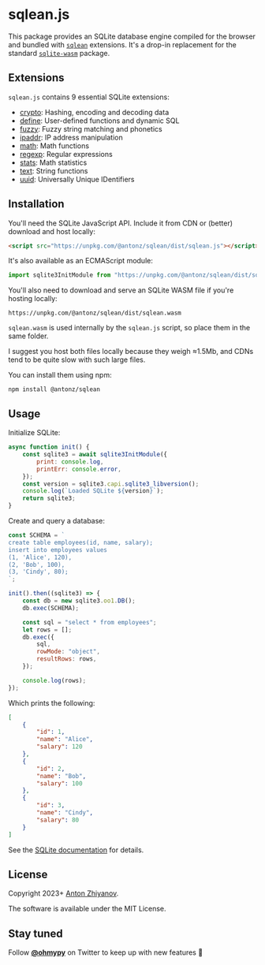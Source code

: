 # sqlean.js

This package provides an SQLite database engine compiled for the browser and bundled with [`sqlean`](https://github.com/nalgeon/sqlean) extensions. It's a drop-in replacement for the standard [`sqlite-wasm`](https://sqlite.org/wasm/doc/trunk/npm.md) package.

## Extensions

`sqlean.js` contains 9 essential SQLite extensions:

-   [crypto](https://github.com/nalgeon/sqlean/blob/main/docs/crypto.md): Hashing, encoding and decoding data
-   [define](https://github.com/nalgeon/sqlean/blob/main/docs/define.md): User-defined functions and dynamic SQL
-   [fuzzy](https://github.com/nalgeon/sqlean/blob/main/docs/fuzzy.md): Fuzzy string matching and phonetics
-   [ipaddr](https://github.com/nalgeon/sqlean/blob/main/docs/ipaddr.md): IP address manipulation
-   [math](https://github.com/nalgeon/sqlean/blob/main/docs/math.md): Math functions
-   [regexp](https://github.com/nalgeon/sqlean/blob/main/docs/regexp.md): Regular expressions
-   [stats](https://github.com/nalgeon/sqlean/blob/main/docs/stats.md): Math statistics
-   [text](https://github.com/nalgeon/sqlean/blob/main/docs/text.md): String functions
-   [uuid](https://github.com/nalgeon/sqlean/blob/main/docs/uuid.md): Universally Unique IDentifiers

## Installation

You'll need the SQLite JavaScript API. Include it from CDN or (better) download and host locally:

```html
<script src="https://unpkg.com/@antonz/sqlean/dist/sqlean.js"></script>
```

It's also available as an ECMAScript module:

```js
import sqlite3InitModule from "https://unpkg.com/@antonz/sqlean/dist/sqlean.mjs";
```

You'll also need to download and serve an SQLite WASM file if you're hosting locally:

```
https://unpkg.com/@antonz/sqlean/dist/sqlean.wasm
```

`sqlean.wasm` is used internally by the `sqlean.js` script, so place them in the same folder.

I suggest you host both files locally because they weigh ≈1.5Mb, and CDNs tend to be quite slow with such large files.

You can install them using npm:

```
npm install @antonz/sqlean
```

## Usage

Initialize SQLite:

```js
async function init() {
    const sqlite3 = await sqlite3InitModule({
        print: console.log,
        printErr: console.error,
    });
    const version = sqlite3.capi.sqlite3_libversion();
    console.log(`Loaded SQLite ${version}`);
    return sqlite3;
}
```

Create and query a database:

```js
const SCHEMA = `
create table employees(id, name, salary);
insert into employees values
(1, 'Alice', 120),
(2, 'Bob', 100),
(3, 'Cindy', 80);
`;

init().then((sqlite3) => {
    const db = new sqlite3.oo1.DB();
    db.exec(SCHEMA);

    const sql = "select * from employees";
    let rows = [];
    db.exec({
        sql,
        rowMode: "object",
        resultRows: rows,
    });

    console.log(rows);
});
```

Which prints the following:

```json
[
    {
        "id": 1,
        "name": "Alice",
        "salary": 120
    },
    {
        "id": 2,
        "name": "Bob",
        "salary": 100
    },
    {
        "id": 3,
        "name": "Cindy",
        "salary": 80
    }
]
```

See the [SQLite documentation](https://sqlite.org/wasm) for details.

## License

Copyright 2023+ [Anton Zhiyanov](https://antonz.org/).

The software is available under the MIT License.

## Stay tuned

Follow [**@ohmypy**](https://twitter.com/ohmypy) on Twitter to keep up with new features 🚀
